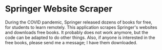 # Springer Website Scraper

During the COVID pandemic, Springer released dozens of books for free, for students to learn remotely.
This application scrapes Springer's websites and downloads free books. It probably does not work
anymore, but the code can be adapted to do other things. Also, if anyone is interested in the
free books, please send me a message; I have them downloaded.
